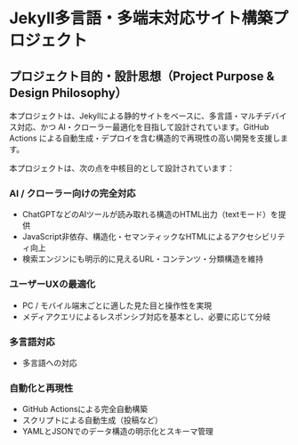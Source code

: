 # Jekyll多言語・多端末対応サイト構築プロジェクト

## プロジェクト目的・設計思想（Project Purpose & Design Philosophy）

本プロジェクトは、Jekyllによる静的サイトをベースに、多言語・マルチデバイス対応、かつ AI・クローラー最適化を目指して設計されています。GitHub Actions による自動生成・デプロイを含む構造的で再現性の高い開発を支援します。

本プロジェクトは、次の点を中核目的として設計されています：

### AI / クローラー向けの完全対応

- ChatGPTなどのAIツールが読み取れる構造のHTML出力（textモード）を提供
- JavaScript非依存、構造化・セマンティックなHTMLによるアクセシビリティ向上
- 検索エンジンにも明示的に見えるURL・コンテンツ・分類構造を維持

### ユーザーUXの最適化

- PC / モバイル端末ごとに適した見た目と操作性を実現
- メディアクエリによるレスポンシブ対応を基本とし、必要に応じて分岐

### 多言語対応

- 多言語への対応

### 自動化と再現性

- GitHub Actionsによる完全自動構築
- スクリプトによる自動生成（投稿など）
- YAMLとJSONでのデータ構造の明示化とスキーマ管理
